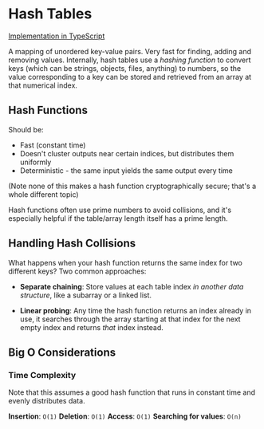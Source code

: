 # Hash Tables

[Implementation in TypeScript](https://gist.github.com/KiaFarhang/ea64a7bb6fe9d46aa3b16ce4fd919fe3)

A mapping of unordered key-value pairs. Very fast for finding, adding and removing values. Internally, hash tables use a _hashing function_ to convert keys (which can be strings, objects, files, anything) to numbers, so the value corresponding to a key can be stored and retrieved from an array at that numerical index.

## Hash Functions

Should be:

- Fast (constant time)
- Doesn't cluster outputs near certain indices, but distributes them uniformly
- Deterministic - the same input yields the same output every time

(Note none of this makes a hash function cryptographically secure; that's a whole different topic)

Hash functions often use prime numbers to avoid collisions, and it's especially helpful if the table/array length itself has a prime length.

## Handling Hash Collisions

What happens when your hash function returns the same index for two different keys? Two common approaches:

- **Separate chaining**: Store values at each table index _in another data structure_, like a subarray or a linked list.

- **Linear probing**: Any time the hash function returns an index already in use, it searches through the array starting at that index for the next empty index and returns _that_ index instead.

## Big O Considerations

### Time Complexity

Note that this assumes a good hash function that runs in constant time and evenly distributes data.

**Insertion**: `O(1)`
**Deletion**: `O(1)`
**Access**: `O(1)`
**Searching for values**: `O(n)`
